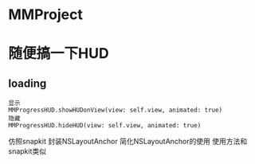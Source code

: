 # MMProject
# 随便搞一下HUD
## loading
```
显示
MMProgressHUD.showHUDonView(view: self.view, animated: true)  
隐藏
MMProgressHUD.hideHUD(view: self.view, animated: true)          
```
仿照snapkit 封装NSLayoutAnchor 简化NSLayoutAnchor的使用
使用方法和snapkit类似
